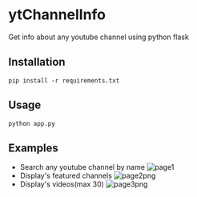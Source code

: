 # ytChannelInfo
Get info about any youtube channel using python flask

## Installation
`pip install -r requirements.txt`

## Usage
`python app.py`

## Examples
- Search any youtube channel by name
  ![page1](https://github.com/Addy897/ytChannelInfo/assets/145797684/a6f7159c-d0a0-4dc7-80fb-ebe22e499b19)
- Display's featured channels
  ![page2png](https://github.com/Addy897/ytChannelInfo/assets/145797684/9ff414f7-c232-435d-845c-fa3a8f750b24)
- Display's videos(max 30)
  ![page3png](https://github.com/Addy897/ytChannelInfo/assets/145797684/56c16a4b-d2ba-4eb7-841a-c111b3880912)
